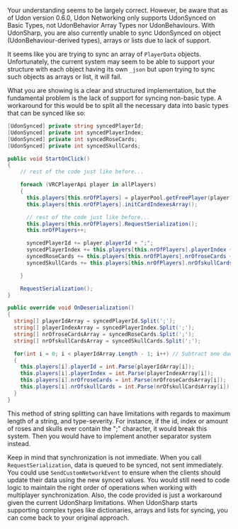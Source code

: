 Your understanding seems to be largely correct. However, be aware that as of Udon version 0.6.0, Udon Networking only supports UdonSynced on Basic Types, not UdonBehavior Array Types nor UdonBehaviours. With UdonSharp, you are also currently unable to sync UdonSynced on object (UdonBehaviour-derived types), arrays or lists due to lack of support.

It seems like you are trying to sync an array of `PlayerData` objects. Unfortunately, the current system may seem to be able to support your structure with each object having its own `_json` but upon trying to sync such objects as arrays or list, it will fail.

What you are showing is a clear and structured implementation, but the fundamental problem is the lack of support for syncing non-basic type. A workaround for this would be to split all the necessary data into basic types that can be synced like so:

```csharp
[UdonSynced] private string syncedPlayerId;
[UdonSynced] private int syncedPlayerIndex;
[UdonSynced] private int syncedRoseCards;
[UdonSynced] private int syncedSkullCards;

public void StartOnClick()
{
    // rest of the code just like before...

    foreach (VRCPlayerApi player in allPlayers)
    {
      this.players[this.nrOfPlayers] = playerPool.getFreePlayer(player);
      this.players[this.nrOfPlayers].initCardIndexesArray();

      // rest of the code just like before...
      this.players[this.nrOfPlayers].RequestSerialization();
      this.nrOfPlayers++;

      syncedPlayerId += player.playerId + ";";
      syncedPlayerIndex += this.players[this.nrOfPlayers].playerIndex + ";";
      syncedRoseCards += this.players[this.nrOfPlayers].nrOfroseCards + ";";
      syncedSkullCards += this.players[this.nrOfPlayers].nrOfskullCards + ";";

    }

    RequestSerialization();
}

public override void OnDeserialization()
{
  string[] playerIdArray = syncedPlayerId.Split(';');
  string[] playerIndexArray = syncedPlayerIndex.Split(';');
  string[] nrOfroseCardsArray = syncedRoseCards.Split(';');
  string[] nrOfskullCardsArray = syncedSkullCards.Split(';');

  for(int i = 0; i < playerIdArray.Length - 1; i++) // Subtract one due to the last ";" yielding an empty string
  {
    this.players[i].playerId = int.Parse(playerIdArray[i]);
    this.players[i].playerIndex = int.Parse(playerIndexArray[i]);
    this.players[i].nrOfroseCards = int.Parse(nrOfroseCardsArray[i]);
    this.players[i].nrOfskullCards = int.Parse(nrOfskullCardsArray[i]);
  }
}
```

This method of string splitting can have limitations with regards to maximum length of a string, and type-severity. For instance, if the id, index or amount of roses and skulls ever contain the ";" character, it would break this system. Then you would have to implement another separator system instead.

Keep in mind that synchronization is not immediate. When you call `RequestSerialization`, data is queued to be synced, not sent immediately. You could use `SendCustomNetworkEvent` to ensure when the clients should update their data using the new synced values.  You would still need to code logic to maintain the right order of operations when working with multiplayer synchronization. Also, the code provided is just a workaround given the current UdonSharp limitations. When UdonSharp starts supporting complex types like dictionaries, arrays and lists for syncing, you can come back to your original approach.